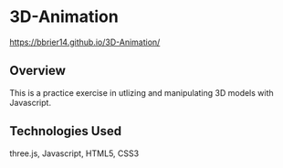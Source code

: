 # 3D-Animation
https://bbrier14.github.io/3D-Animation/
## Overview
This is a practice exercise in utlizing and manipulating 3D models with Javascript.
## Technologies Used
three.js, Javascript, HTML5, CSS3
